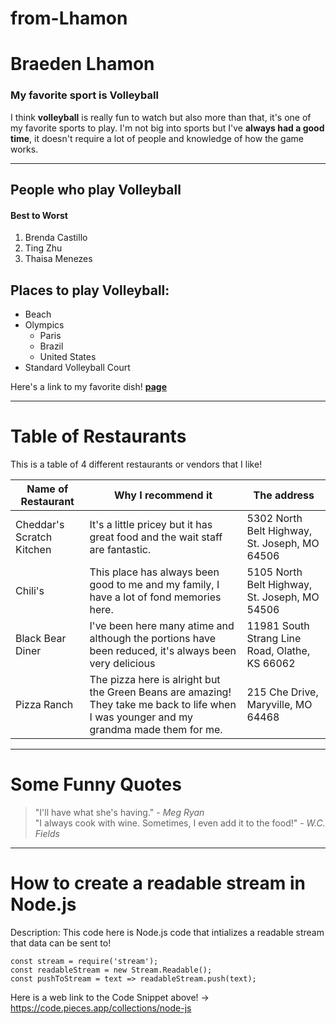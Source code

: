 # from-Lhamon

# Braeden Lhamon
### My favorite sport is Volleyball
I think **volleyball** is really fun to watch but also more than that, it's one of my favorite sports to play. I'm not big into sports but I've **always had a good time**, it doesn't require a lot of people and knowledge of how the game works.

---

## People who play Volleyball 
#### Best to Worst
1. Brenda Castillo
2. Ting Zhu
3. Thaisa Menezes

## Places to play Volleyball: 
* Beach
* Olympics
	* Paris
	* Brazil
	* United States
* Standard Volleyball Court

Here's a link to my favorite dish! **[page](MyDish.md)**

---

# Table of Restaurants
This is a table of 4 different restaurants or vendors that I like!

| Name of Restaurant | Why I recommend it | The address |
|--- | --- | --- |
|Cheddar's Scratch Kitchen| It's a little pricey but it has great food and the wait staff are fantastic. |5302 North Belt Highway, St. Joseph, MO 64506|
|Chili's| This place has always been good to me and my family, I have a lot of fond memories here. |5105 North Belt Highway, St. Joseph, MO 54506| 
|Black Bear Diner|I've been here many atime and although the portions have been reduced, it's always been very delicious|11981 South Strang Line Road, Olathe, KS 66062|
|Pizza Ranch|The pizza here is alright but the Green Beans are amazing! They take me back to life when I was younger and my grandma made them for me.|215 Che Drive, Maryville, MO 64468|

---

# Some Funny Quotes
>"I'll have what she's having." - *Meg Ryan* <br>
>"I always cook with wine. Sometimes, I even add it to the food!" - *W.C. Fields*

---

# How to create a readable stream in Node.js
Description: This code here is Node.js code that intializes a readable stream that data can be sent to!

```
const stream = require('stream');
const readableStream = new Stream.Readable();
const pushToStream = text => readableStream.push(text);
```
Here is a web link to the Code Snippet above! -> <https://code.pieces.app/collections/node-js>
